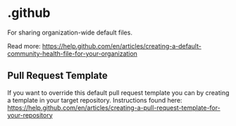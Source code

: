 # .github
For sharing organization-wide default files.

Read more: https://help.github.com/en/articles/creating-a-default-community-health-file-for-your-organization

## Pull Request Template
If you want to override this default pull request template you can by creating a template in your target repository. 
Instructions found here: https://help.github.com/en/articles/creating-a-pull-request-template-for-your-repository

